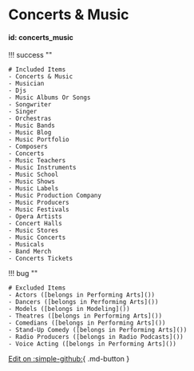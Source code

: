 # Concerts & Music

#### id: concerts_music

!!! success ""

    # Included Items
    - Concerts & Music
    - Musician
    - Djs
    - Music Albums Or Songs
    - Songwriter
    - Singer
    - Orchestras
    - Music Bands
    - Music Blog
    - Music Portfolio
    - Composers
    - Concerts
    - Music Teachers
    - Music Instruments
    - Music School
    - Music Shows
    - Music Labels
    - Music Production Company
    - Music Producers
    - Music Festivals
    - Opera Artists
    - Concert Halls
    - Music Stores
    - Music Concerts
    - Musicals
    - Band Merch
    - Concerts Tickets

!!! bug ""

    # Excluded Items
    - Actors ([belongs in Performing Arts]())
    - Dancers ([belongs in Performing Arts]())
    - Models ([belongs in Modeling]())
    - Theatres ([belongs in Performing Arts]())
    - Comedians ([belongs in Performing Arts]())
    - Stand-Up Comedy ([belongs in Performing Arts]())
    - Radio Producers ([belongs in Radio Podcasts]())
    - Voice Acting ([belongs in Performing Arts]())

[Edit on :simple-github:](https://github.com/SergeyShytikov/taxonomy-demo/blob/master/docs/concerts_and_music.md){ .md-button }
